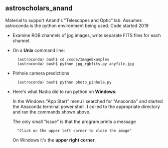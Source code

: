 ## astroscholars_anand
Material to support Anand's "Telescopes and Optic" lab.  Assumes astroconda is the python environment being used.
Code started 2019

- Examine RGB channels of jpg images, write separate FITS files for each channel. 

- On a **Unix** command line:

		(astroconda) bash$ cd /code/ImageExamples
		(astroconda) bash$ python jpg_rgbfits.py anyfile.jpg

- Pinhole camera predictions

		(astroconda) bash$ python photo_pinhole.py
		
- Here's what Nadia did to run python on **Windows**:

	In the Windows "App Start" menu I searched for "Anaconda" and started the Anaconda  terminal power shell. I cd-ed to the appropriate directory and ran the commands shown above.

	The only small "issue" is that the program prints a message 
	
		"Click on the upper left corner to close the image" 
	On Windows it's the **upper right corner**. 